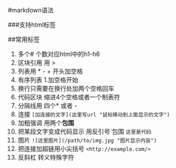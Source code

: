 #markdown语法

###支持html标签

##常用标签
1. 多个\# 个数对应html中的h1-h6
2. 区块引用 用 \> 
3. 列表用 \* \- \+ 开头加空格
4. 有序列表 1.加空格开始
5. 换行只需要在换行处加两个空格回车
6. 代码区块 缩进4个空格或者一个制表符
7. 分隔线用 四个* 或者 -
8. 连接 `[加连接的文字](这里写url "鼠标移动到上面显示的文字")`
9. 加粗强调 用两个**包围**
10. 把某段文字变成代码显示 用反引号\`包围  `这里是代码` 
11. 图片 `![这里图片](/path/to/img.jpg "图片显示内容")`
12. 把连接加超链用小尖括号 `<http://example.com/>`
13. 反斜杠 转义特殊字符
